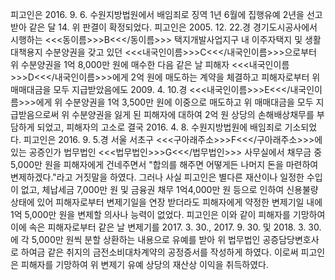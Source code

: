 피고인은 2016. 9. 6. 수원지방법원에서 배임죄로 징역 1년 6월에 집행유예 2년을 선고받아 같은 달 14. 위 판결이 확정되었다.
피고인은 2005. 12. 22.경 경기도시공사에서 시행하는 <<<동이름>>>B<<</동이름>>> 택지개발사업지구 내 이주자택지 및 생활대책용지 수분양권을 갖고 있던 <<<내국인이름>>>C<<</내국인이름>>>으로부터 위 수분양권을 1억 8,000만 원에 매수한 다음 같은 날 피해자 <<<내국인이름>>>D<<</내국인이름>>>에게 2억 원에 매도하는 계약을 체결하고 피해자로부터 위 매매대금을 모두 지급받았음에도 2009. 4. 10.경 <<<내국인이름>>>E<<</내국인이름>>>에게 위 수분양권을 1억 3,500만 원에 이중으로 매도하고 위 매매대금을 모두 지급받음으로써 위 수분양권을 잃게 된 피해자에 대하여 2억 원 상당의 손해배상채무를 부담하게 되었고, 피해자의 고소로 결국 2016. 4. 8. 수원지방법원에 배임죄로 기소되었다.
피고인은 2016. 9. 5.경 서울 서초구 <<<구아래주소>>>F<<</구아래주소>>>에 있는 공증인가 법무법인 <<<법무법인>>>G<<</법무법인>>> 사무실에서 채무금 중 5,000만 원을 피해자에게 건네주면서 "합의를 해주면 어떻게든 나머지 돈을 마련하여 변제하겠다."라고 거짓말을 하였다. 그러나 사실 피고인은 별다른 재산이나 일정한 수입이 없고, 체납세금 7,000만 원 및 금융권 채무 1억4,000만 원 등으로 인하여 신용불량상태에 있어 피해자로부터 변제기일을 연장 받더라도 피해자에게 약정한 변제기일 내에 1억 5,000만 원을 변제할 의사나 능력이 없었다.
피고인은 이와 같이 피해자를 기망하여 이에 속은 피해자로부터 같은 날 변제기를 2017. 3. 30., 2017. 9. 30. 및 2018. 3. 30.에 각 5,000만 원씩 분할 상환하는 내용으로 유예를 받아 위 법무법인 공증담당변호사로 하여금 같은 취지의 금전소비대차계약의 공정증서를 작성하게 하였다.
이로써 피고인은 피해자를 기망하여 위 변제기 유예 상당의 재산상 이익을 취득하였다.